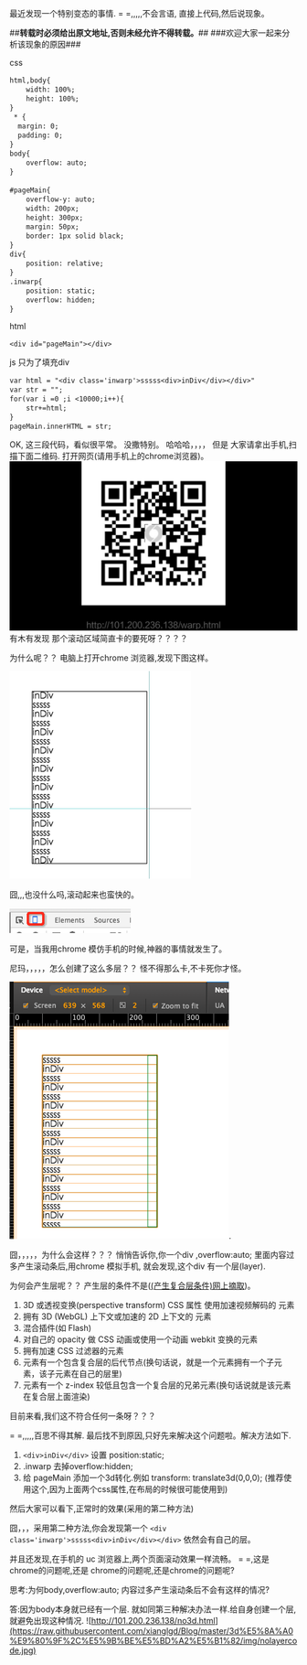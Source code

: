 最近发现一个特别变态的事情. 
= =,,,,,不会言语, 直接上代码,然后说现象。

##**转载时必须给出原文地址,否则未经允许不得转载。**##
###欢迎大家一起来分析该现象的原因###

css

```
html,body{
	width: 100%;
	height: 100%;
}
 * {
  margin: 0;
  padding: 0;
}
body{
	overflow: auto;
}

#pageMain{
	overflow-y: auto;
    width: 200px;
    height: 300px;
    margin: 50px;
    border: 1px solid black;
}
div{
	position: relative;
}
.inwarp{
	position: static;
	overflow: hidden;
}
```

html

```
<div id="pageMain"></div>
```

js 只为了填充div

```
var html = "<div class='inwarp'>sssss<div>inDiv</div></div>"
var str = "";
for(var i =0 ;i <10000;i++){
	str+=html;
}
pageMain.innerHTML = str;
```

OK, 这三段代码，看似很平常。 没撒特别。
哈哈哈，，，，
但是 大家请拿出手机,扫描下面二维码. 打开网页(请用手机上的chrome浏览器)。
![101.200.236.138/warp.html](https://raw.githubusercontent.com/xianglgd/Blog/master/3d%E5%8A%A0%E9%80%9F%2C%E5%9B%BE%E5%BD%A2%E5%B1%82/img/qrcode.jpg)
有木有发现 那个滚动区域简直卡的要死呀？？？？

为什么呢？？
电脑上打开chrome 浏览器,发现下图这样。

![没有layer](https://raw.githubusercontent.com/xianglgd/Blog/master/3d%E5%8A%A0%E9%80%9F%2C%E5%9B%BE%E5%BD%A2%E5%B1%82/img/nolayer.png)

囧,,,也没什么吗,滚动起来也蛮快的。

![打开chrome模仿手机](https://raw.githubusercontent.com/xianglgd/Blog/master/3d%E5%8A%A0%E9%80%9F%2C%E5%9B%BE%E5%BD%A2%E5%B1%82/img/scene.png)

可是，当我用chrome 模仿手机的时候,神器的事情就发生了。

尼玛，，，，，怎么创建了这么多层？？ 怪不得那么卡,不卡死你才怪。 

![打开chrome模仿手机](https://raw.githubusercontent.com/xianglgd/Blog/master/3d%E5%8A%A0%E9%80%9F%2C%E5%9B%BE%E5%BD%A2%E5%B1%82/img/layer.png).

囧，，，，，为什么会这样？？？
悄悄告诉你,你一个div ,overflow:auto; 里面内容过多产生滚动条后,用chrome 模拟手机, 就会发现,这个div 有一个层(layer).

为何会产生层呢？？
产生层的条件不是([(产生复合层条件)网上摘取](http://div.io/topic/1348))。

1. 3D 或透视变换(perspective transform) CSS 属性
使用加速视频解码的 元素
2. 拥有 3D (WebGL) 上下文或加速的 2D 上下文的 元素
3. 混合插件(如 Flash)
4. 对自己的 opacity 做 CSS 动画或使用一个动画 webkit 变换的元素
5. 拥有加速 CSS 过滤器的元素
6. 元素有一个包含复合层的后代节点(换句话说，就是一个元素拥有一个子元素，该子元素在自己的层里)
7. 元素有一个 z-index 较低且包含一个复合层的兄弟元素(换句话说就是该元素在复合层上面渲染)

目前来看,我们这不符合任何一条呀？？？

= =,,,,,百思不得其解. 
最后找不到原因,只好先来解决这个问题啦。解决方法如下.

1. ```<div>inDiv</div>``` 设置 position:static;
2. .inwarp 去掉overflow:hidden;
3. 给 pageMain 添加一个3d转化.例如 transform: translate3d(0,0,0); (推荐使用这个,因为上面两个css属性,在布局的时候很可能使用到)

然后大家可以看下,正常时的效果(采用的第二种方法)

囧，，，采用第二种方法,你会发现第一个
```<div class='inwarp'>sssss<div>inDiv</div></div>```
依然会有自己的层。

并且还发现,在手机的 uc 浏览器上,两个页面滚动效果一样流畅。
 = =,这是 chrome的问题呢,还是 chrome的问题呢,还是chrome的问题呢?
 
思考:为何body,overflow:auto; 内容过多产生滚动条后不会有这样的情况?

答:因为body本身就已经有一个层. 就如同第三种解决办法一样.给自身创建一个层,就避免出现这种情况.
![http://101.200.236.138/no3d.html](https://raw.githubusercontent.com/xianglgd/Blog/master/3d%E5%8A%A0%E9%80%9F%2C%E5%9B%BE%E5%BD%A2%E5%B1%82/img/nolayercode.jpg)

